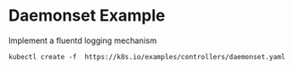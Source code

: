 # Daemonset Example 

Implement a fluentd logging mechanism 

```
kubectl create -f  https://k8s.io/examples/controllers/daemonset.yaml

```
